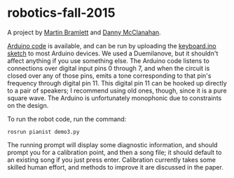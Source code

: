 robotics-fall-2015
==================

A project by [Martin Bramlett](https://github.com/bramlemk) and [Danny McClanahan](https://github.com/cosmicexplorer).

[Arduino code](arduino/keyboard) is available, and can be run by uploading the [keyboard.ino sketch](arduino/keyboard/keyboard.ino) to most Arduino devices. We used a Duemilanove, but it shouldn't affect anything if you use something else. The Arduino code listens to connections over digital input pins 0 through 7, and when the circuit is closed over any of those pins, emits a tone corresponding to that pin's frequency through digital pin 11. This digital pin 11 can be hooked up directly to a pair of speakers; I recommend using old ones, though, since it is a pure square wave. The Arduino is unfortunately monophonic due to constraints on the design.

To run the robot code, run the command:

``` shell
rosrun pianist demo3.py
```

The running prompt will display some diagnostic information, and should prompt you for a calibration point, and then a song file; it should default to an existing song if you just press enter. Calibration currently takes some skilled human effort, and methods to improve it are discussed in the paper.
